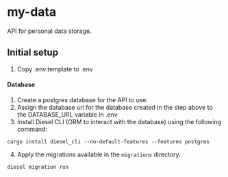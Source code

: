 # my-data

API for personal data storage.

## Initial setup

1. Copy .env.template to .env

#### Database
1. Create a postgres database for the API to use.
2. Assign the database url for the database created in the step above to the DATABASE_URL variable in .env
3. Install Diesel CLI (ORM to interact with the database) using the following command:

```
cargo install diesel_cli --no-default-features --features postgres
```

4. Apply the migrations available in the `migrations` directory.

```
diesel migration run
```
